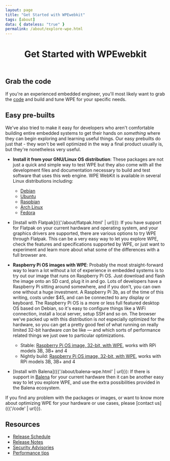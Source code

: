 ```yaml
---
layout: page
title: "Get Started with WPEwebkit"
tags: [about]
data: { dateless: "true" }
permalink: /about/explore-wpe.html
---
```


<header class="page">

# Get Started with WPEwebkit

</header>

## Grab the code

If you're an experienced embedded engineer, you'll most likely want to grab the [code](/code/) and build and tune WPE for your specific needs.
 

## Easy pre-builts

We've also tried to make it easy for developers who aren't comfortable building entire embedded systems to get their hands on _something_ where they can begin exploring and learning useful things. Our easy prebuilts do just that - they won't be well optimized in the way a final product usually is, but they're nonetheless very useful.

* __Install it from your GNU/Linux OS distribution__: These packages are not just a quick and simple way to test WPE but they also come with all the development files and documentation necessary to build and test software that uses this web engine.  WPE WebKit is available in several Linux distributions including:

  * [Debian](https://packages.debian.org/search?searchon=sourcenames&keywords=wpewebkit)
  * [Ubuntu](https://packages.ubuntu.com/search?keywords=wpewebkit&searchon=sourcenames&suite=all&section=all)
  * [Raspbian](https://archive.raspbian.org/raspbian/pool/main/w/wpewebkit/)
  * [Arch Linux](https://archlinux.org/packages/extra/x86_64/wpewebkit/)
  * [Fedora](https://copr.fedorainfracloud.org/coprs/philn/wpewebkit/)

* [Install with Flatpak]({{'/about/flatpak.html' | url}}): If you have support for Flatpak on your current hardware and operating system, and your graphics drivers are supported, there are various options to try WPE through Flatpak.  This can be a very easy way to let you explore WPE, check the features and specifications supported by WPE, or just want to experiment and learn more about what some of the differences with a full browser are.

* __Raspberry Pi OS images with WPE__: Probably the most straight-forward way to learn a lot without a lot of experience in embedded systems is to try out our image that runs on Raspberry Pi OS.  Just download and flash the image onto an SD card, plug it in and go.  Lots of developers have a Raspberry Pi sitting around somewhere, and if you don't, you can own one without a huge investment.  A Raspberry Pi 3b, as of the time of this writing, costs under $45, and can be connected to any display or keyboard.  The Raspberry Pi OS is a more or less full featured desktop OS based on Debian, so it's easy to configure things like a WiFi connection, install a local server, setup SSH and so on.  The browser we've packed up with this distribution is _not_ especially optimized for the hardware, so you can get a pretty good feel of what running on really limited 32-bit hardware _can_ be like&nbsp;— and which sorts of performance related things we just owe to particular optimizations.
  * Stable: [Raspberry Pi OS image, 32-bit, with WPE](https://wk-contrib.igalia.com/debian/images/wpe-raspbian.img.zip), works with RPi models 3B, 3B+ and 4
  * Nightly build: [Raspberry Pi OS image, 32-bit, with WPE](https://wk-contrib.igalia.com/debian/images/nightly/wpe-raspbian.img.zip), works with RPi models 3B, 3B+ and 4

* [Install with Balena]({{'/about/balena-wpe.html' | url}}): If there is support in [Balena](https://www.balena.io/) for your current hardware then it can be another easy way to let you explore WPE, and use the extra possibilities provided in the Balena ecosystem.

If you find any problem with the packages or images, or want to know more about optimizing WPE for your hardware or use cases, please [contact us]({{'/code' | url}}).

## Resources

* [Release Schedule]({{'/release/schedule/'|url}})
* [Release Notes]({{'/release/'|url}})
* [Security Advisories]({{'/security/'|url}})
* [Performance tips](https://github.com/Igalia/meta-webkit/wiki/PerformanceTips)
